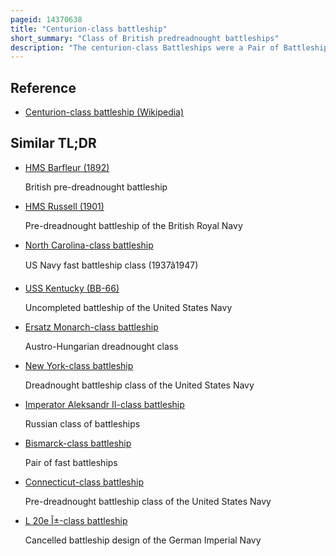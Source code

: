 ```yaml
---
pageid: 14370638
title: "Centurion-class battleship"
short_summary: "Class of British predreadnought battleships"
description: "The centurion-class Battleships were a Pair of Battleships built for the Royal Navy in the 1890s. They were rated as second Class Battleships because they were less heavily armed and armoured than the first Class Battleships. They were designed for Service abroad and were given greater Speed and extended Range to counter the armoured Cruisers then being built as Commerce Raiders."
---
```


## Reference

- [Centurion-class battleship (Wikipedia)](https://en.wikipedia.org/?curid=14370638)

## Similar TL;DR

- [HMS Barfleur (1892)](/tldr/en/hms-barfleur-1892)

  British pre-dreadnought battleship

- [HMS Russell (1901)](/tldr/en/hms-russell-1901)

  Pre-dreadnought battleship of the British Royal Navy

- [North Carolina-class battleship](/tldr/en/north-carolina-class-battleship)

  US Navy fast battleship class (1937â1947)

- [USS Kentucky (BB-66)](/tldr/en/uss-kentucky-bb-66)

  Uncompleted battleship of the United States Navy

- [Ersatz Monarch-class battleship](/tldr/en/ersatz-monarch-class-battleship)

  Austro-Hungarian dreadnought class

- [New York-class battleship](/tldr/en/new-york-class-battleship)

  Dreadnought battleship class of the United States Navy

- [Imperator Aleksandr II-class battleship](/tldr/en/imperator-aleksandr-ii-class-battleship)

  Russian class of battleships

- [Bismarck-class battleship](/tldr/en/bismarck-class-battleship)

  Pair of fast battleships

- [Connecticut-class battleship](/tldr/en/connecticut-class-battleship)

  Pre-dreadnought battleship class of the United States Navy

- [L 20e Î±-class battleship](/tldr/en/l-20e-class-battleship)

  Cancelled battleship design of the German Imperial Navy
